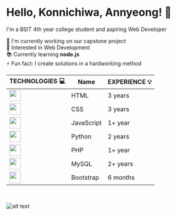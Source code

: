 # Hello, Konnichiwa, Annyeong! 👋
I'm a BSIT 4th year college student and aspiring Web Developer



🔭 I'm currently working on our capstone project
<br> 👀 Interested in Web Development
<br> 📚 Currently learning __node.js__
<br> ⚡ Fun fact: I create solutions in a hardworking method
<br>

|  __TECHNOLOGIES__ 💻  | Name | __EXPERIENCE__ 💡 |
| --- | --- | --- |
| <a href="https://skillicons.dev"><img align="center" height="30" src="https://skillicons.dev/icons?i=html" /></a> | HTML | 3 years |
| <a href="https://skillicons.dev"><img align="center" height="30" src="https://skillicons.dev/icons?i=css" /></a> | CSS | 3 years |
| <a href="https://skillicons.dev"><img align="center" height="30" src="https://skillicons.dev/icons?i=js" /></a> | JavaScript | 1+ year |
| <a href="https://skillicons.dev"><img align="center" height="30" src="https://skillicons.dev/icons?i=python" /></a> | Python | 2 years |
| <a href="https://skillicons.dev"><img align="center" height="30" src="https://skillicons.dev/icons?i=php" /></a> | PHP | 1+ year |
| <a href="https://skillicons.dev"><img align="center" height="30" src="https://skillicons.dev/icons?i=mysql" /></a> | MySQL | 2+ years |
| <a href="https://skillicons.dev"><img align="center" height="30" src="https://skillicons.dev/icons?i=bootstrap" /></a> | Bootstrap | 6 months |
<br>

![alt text](https://cdn.myanimelist.net/s/common/uploaded_files/1539652479-c3125b79f8d130a36f763f0af99b077e.jpeg)
